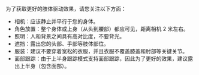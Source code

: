 <div class="mk-hint">

为了获取更好的肢体驱动效果，请您关注以下方面：
- 相机：应该静止并平行于您的身体。
- 角色放置：整个身体或上身（从头到腰部）都应可见，距离相机 2 米左右。
- 照明：人和背景之间具有高对比度，不要背光。
- 遮挡：露出您的头部、手部等肢体部位。
- 服装：建议不要穿着宽松的衣服，并且衣服不覆盖膝盖和肘部等关键关节。
- 面部跟踪：由于上半身跟踪模式支持面部跟踪，因此为了更好的效果，建议露出上半身（包含面部）。
</div>







